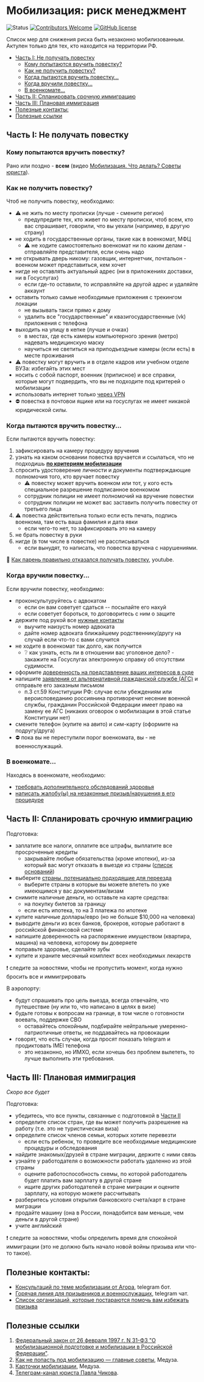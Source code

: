 # Мобилизация: риск менеджмент

![Status](https://img.shields.io/badge/status-in_active_development-green.svg)
[![Contributors Welcome](https://img.shields.io/badge/contributing-welcome-blue.svg)](CONTRIBUTING.md)
[![GitHub license](https://img.shields.io/badge/license-CC0-blue.svg)](LICENSE)

Список мер для снижения риска быть незаконно мобилизованным. Актулен только для тех, кто находится на территории РФ.

- [Часть I: Не получать повестку](#часть-i-не-получать-повестку)
  - [Кому попытаются вручить повестку?](#кому-попытаются-вручить-повестку)
  - [Как не получить повестку?](#как-не-получить-повестку)
  - [Когда пытаются вручить повестку...](#когда-пытаются-вручить-повестку)
  - [Когда вручили повестку...](#когда-вручили-повестку)
  - [В военкомате...](#в-военкомате)
- [Часть II: Спланировать срочную иммиграцию](#часть-ii-спланировать-срочную-иммиграцию)
- [Часть III: Плановая иммиграция](#часть-iii-плановая-иммиграция)
- [Полезные контакты:](#полезные-контакты)
- [Полезные ссылки](#полезные-ссылки)

## Часть I: Не получать повестку

### Кому попытаются вручить повестку?

Рано или поздно - **всем** (видео [Мобилизация. Что делать? Советы юриста](https://youtu.be/31ZrqqFkdiU)).

### Как не получить повестку?

Чтоб не получить повестку, необходимо:

- :warning: не жить по месту прописки (лучше - смените регион)
  - предупредите тех, кто живет по месту прописки, чтоб всем, кто вас спрашивает, говорили, что вы уехали (например, в другую страну)
- не ходить в государственные органы, такие как в военкомат, МФЦ
  - :warning: не ходите самостоятельно военкомат ни по каким делам - отправляйте представителя, если очень надо
- не открывать дверь никому: газовщик, интернетчик, почтальон - военком может представиться, кем хочет
- нигде не оставлять актуальный адрес (ни в приложениях доставки, ни в Госуслугах)
  - если где-то оставили, то исправляйте на другой адрес и удаляйте аккаунт
- оставить только самые необходимые приложения с трекингом локации
  - не вызывать такси прямо к дому
  - удалить все "государственные" и квазигосударственные (vk) приложения c телефона 
- выходить на улицу в кепке (лучше и очках)
  - в местах, где есть камеры компьютерного зрения (метро) надевать медицинскую маску
  - научиться не светиться на приподъездные камеры (если есть) в месте проживания
- :warning: повестку могут вручить и в отделе кадров или учебном отделе ВУЗа: избегайть этих мест
- носить с собой паспорт, военник (приписное) и все справки, которые могут подвердить, что вы не подходите под критерей о мобилизации
- использовать интернет только [через VPN](lists.md#vpn)
- :no_entry: повестка в почтовои ящике или на госуслугах не имеет никакой юридической силы.

### Когда пытаются вручить повестку...

Если пытаются вручить повестку:

1. зафиксировать на камеру процедуру вручения
2. узнать на каком основании повестка вручается и ссылаться, что не подходишь **[по критериям мобилизации](https://meduza.io/feature/2022/09/28/otsenite-svoy-risk-popast-pod-mobilizatsiyu)**
3. спросить удостоверение личности и документы подтверждающие полномочия того, кто вручает повестку
   - :warning: повестку может вручить военком или тот, у кого есть специальное разрешение подписанное военкомом
   - сотрудник полиции не имеет полномочий на вручение повестки
   - сотрудник полиции не может вас заставить получить повестку от третьего лица
4. :warning: повестка действительна только если есть печать, подпись военкома, там есть ваша фамилия и дата явки
   - если чего-то нет, то зафиксировать это на камеру
5. не брать повестку в руки
6. нигде (в том числе в повестке) не рассписываться
   - если вынудят, то написать, что повестка вручена с нарушениями.

:punch: [Как парень правильно отказался получать повестку](https://www.youtube.com/watch?v=xLkQv_c5q74), youtube.

### Когда вручили повестку...

Если вручили повестку, необходимо:

- проконсультуруйтесь с адвокатом
  - если он вам советует сдаться -- посылайте его нахуй
  - если советует бороться, то договоритесь с ним о защите
- держите под рукой все [нужные контакты](#полезные-контакты)
  - выучите наизусть номер адвоката
  - дайте номер адвоката ближайшему родственнику/другу на случай если что-то с вами случится
- не ходите в военкомат так долго, как получится
  - :grey_question: как узнать, есть ли в отношении вас уголовное дело? - закажите на Госуслугах электронную справку об отсутствии судимости.
- оформите [доверенность на представление ваших интересов в суде](https://soldiersmothers.ru/sm_docs/doverennost?ysclid=l8epu9weef237125174)
- напишите [заявления от альтернативной гражданской службе (АГС)](https://telegra.ph/Obrazec-zayavleniya-09-21) и отправьте его заказным письмом
  - п.3 ст.59 Конституции РФ: случае если убеждениям или вероисповеданию россиянина противоречит несение военной службы, гражданин Российской Федерации имеет право на замену ее АГС (никаких оговорок о мобилизации в этой статье Конституции нет)
- смените телефон (купите на авито) и сим-карту (оформите на подругу/друга)
- :no_entry: пока вы не переступили порог военкомата, вы - не военнослужащий.

### В военкомате...

Находясь в военкомате, необходимо:

- [требовать дополнительного обследований здоровья](https://t.me/peaceplea/186)
- [написать жалобу(ы) на незаконные призыв/нарушения в его процедуре](https://t.me/stoparmy/1536)

## Часть II: Спланировать срочную иммиграцию

Подготовка:

- заплатите все налоги, оплатите все штрафы, выплатите все просроченные кредиты
  - закрывайте любые обязательства (кроме ипотеки), из-за который вас могут отказать в выезде из страны ([список оснований](http://www.consultant.ru/edu/student/consultation/ogranichen_vyezd_za_granitsu/))
- выберите [страны, потенциально подходящие для переезда](https://docs.google.com/spreadsheets/d/1n5j2qmMmcthFdohhBI46hr4OgmuQ-6To-2KT98DWd2E/edit#gid=0)
  - выберите страны в которые вы можете влететь по уже имеющимся у вас документам/визам
- снимите наличные деньги, но оставьте на карте средства:
  - на покупку билетов за границу
  - если есть ипотека, то на 3 платежа по ипотеке
- купите наличные доллары/евро (но не больше $10,000 на человека)
- выводите деньги из всех банков, брокеров, которые работают в российской финансовой системе
- напишите доверенность на распоряжение имуществом (квартира, машина) на человека, которому вы доверяете
- поправьте здоровье, сделайте зубы
- купите и храните месячный комплект всех необходимых лекарств

:exclamation: следите за новостями, чтобы не пропустить момент, когда нужно бросить все и иммигрировать

В аэропорту:

- будут спрашивать про цель выезда, всегда отвечайте, что путешествие (ну или то, что написано в целях в визе)
- будьте готовы к вопросам на границе, в том числе о готовности воевать, поддержке СВО
  - оставайтесь спокойным, подбирайте нейтральные умеренно-патриотичные ответы, не поддавайтесь на провокации
- говорят, что есть случаи, когда просят показать telegram и продиктовать IMEI телефона
  - это незаконно, но ИМХО, если хочешь без проблем вылететь, то лучше выполнить эти требования.

## Часть III: Плановая иммиграция

*Скоро все будет*

Подготовка:

- убедитесь, что все пункты, связанные с подготовкой в [Части II](#часть-ii-спланировать-срочную-иммиграцию)
- определите список стран, где вы может получить разрешение на работу (т.е. это не туристическая виза)
- определите список членов семьи, которых хотите перевезти
  - если есть ребенок, то проведите все необходимые медицинские процедуры и обследования 
- найдите знакомых/друзей в стране миграции, держите с ними связь
- узнайте у работодателя о возможности работать удаленно из этой страны
  - оцените работоспособность схемы, по которой работодатель будет платить вам зарплату в другой стране
  - ищите других работодателей в стране миграции и оцените зарплату, на которую можете рассчитывать
- разберитесь условия открытия банковского счета/карт в стране миграции
- продайте машину (она в России, понадобится вам меньше, чем деньги в другой стране)
- учите английский

:exclamation: следите за новостями, чтобы определить время для спокойной иммиграции (это не должно быть начало новой войны призыва или что-то такое).

## Полезные контакты:

- [Консультаций по теме мобилизации от Агора](https://t.me/agora_army_bot), telegram бот.
- [Горячая линия для призывников и военнослужащих](https://t.me/army_help), telegram чат.
- [Cписок организаций, которые постараются помочь вам избежать призыва](https://meduza.io/feature/2022/09/21/vladimir-putin-ob-yavil-chastichnuyu-mobilizatsiyu-v-rossii-vot-spisok-organizatsiy-kotorye-pomogut-vam-izbezhat-prizyva-esli-vy-ne-hotite-voevat)

## Полезные ссылки

1. [Федеральный закон от 26 февраля 1997 г. N 31-ФЗ "О мобилизационной подготовке и мобилизации в Российской Федерации"](http://ivo.garant.ru/#/document/136945/paragraph/10935:0).
2. [Как не попасть под мобилизацию — главные советы](https://docs.google.com/document/d/19wuN5O4hXyfLskHPPI6uw6-e3gGe4pf_EtKjlWkPZwU/edit), Медуза.
3. [Карточки мобилизации](https://meduza.io/cards/navernoe-vy-i-tak-ponimaete-chto-mobilizatsiya-v-rf-vovse-ne-chastichnaya-kogo-tochno-prizovut-i-kak-legalno-ne-poyti-na-voynu), Медуза.
4. [Телеграм-канал юриста Павла Чикова](https://t.me/pchikov).
